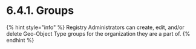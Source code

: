 # 6.4.1. Groups

{% hint style="info" %}
Registry Administrators can create, edit, and/or delete Geo-Object Type groups for the organization they are a part of.
{% endhint %}
